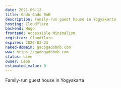 ```yaml
---
date: 2021-06-12
title: Gado-Gado BnB
description: Family-run guest house in Yogyakarta
hosting: Cloudflare
backend: Hugo
frontend: Accessible Minimalism
registrar: Cloudflare
expires: 2022-03-23 
naked-domain: gadogadobnb.com
www: https://gadogadobnb.com
status: Live
owner: Leon
estimated_value: 0
---
```


Family-run guest house in Yogyakarta

